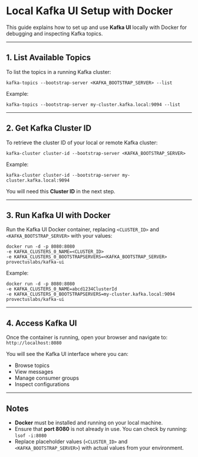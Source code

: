 # Local Kafka UI Setup with Docker

This guide explains how to set up and use **Kafka UI** locally with Docker for debugging and inspecting Kafka topics.

---

## 1. List Available Topics

To list the topics in a running Kafka cluster:

    kafka-topics --bootstrap-server <KAFKA_BOOTSTRAP_SERVER> --list

Example:

    kafka-topics --bootstrap-server my-cluster.kafka.local:9094 --list

---

## 2. Get Kafka Cluster ID

To retrieve the cluster ID of your local or remote Kafka cluster:

    kafka-cluster cluster-id --bootstrap-server <KAFKA_BOOTSTRAP_SERVER>

Example:

    kafka-cluster cluster-id --bootstrap-server my-cluster.kafka.local:9094

You will need this **Cluster ID** in the next step.

---

## 3. Run Kafka UI with Docker

Run the Kafka UI Docker container, replacing `<CLUSTER_ID>` and `<KAFKA_BOOTSTRAP_SERVER>` with your values:

```
docker run -d -p 8080:8080
-e KAFKA_CLUSTERS_0_NAME=<CLUSTER_ID>
-e KAFKA_CLUSTERS_0_BOOTSTRAPSERVERS=<KAFKA_BOOTSTRAP_SERVER>
provectuslabs/kafka-ui
```

Example:

```
docker run -d -p 8080:8080
-e KAFKA_CLUSTERS_0_NAME=abcd1234ClusterId
-e KAFKA_CLUSTERS_0_BOOTSTRAPSERVERS=my-cluster.kafka.local:9094
provectuslabs/kafka-ui
```

---

## 4. Access Kafka UI

Once the container is running, open your browser and navigate to: `http://localhost:8080`

You will see the Kafka UI interface where you can:

- Browse topics
- View messages
- Manage consumer groups
- Inspect configurations

---

## Notes

- **Docker** must be installed and running on your local machine.
- Ensure that **port 8080** is not already in use. You can check by running: `lsof -i:8080`
- Replace placeholder values (`<CLUSTER_ID>` and `<KAFKA_BOOTSTRAP_SERVER>`) with actual values from your environment.
